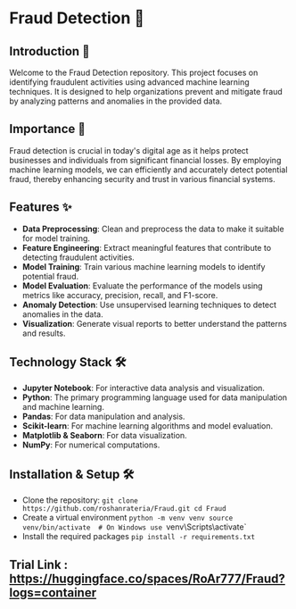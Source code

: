 # Fraud Detection 🚨

## Introduction 📘
Welcome to the Fraud Detection repository. This project focuses on identifying fraudulent activities using advanced machine learning techniques. It is designed to help organizations prevent and mitigate fraud by analyzing patterns and anomalies in the provided data.

## Importance 🌟
Fraud detection is crucial in today's digital age as it helps protect businesses and individuals from significant financial losses. By employing machine learning models, we can efficiently and accurately detect potential fraud, thereby enhancing security and trust in various financial systems.

## Features ✨
- **Data Preprocessing**: Clean and preprocess the data to make it suitable for model training.
- **Feature Engineering**: Extract meaningful features that contribute to detecting fraudulent activities.
- **Model Training**: Train various machine learning models to identify potential fraud.
- **Model Evaluation**: Evaluate the performance of the models using metrics like accuracy, precision, recall, and F1-score.
- **Anomaly Detection**: Use unsupervised learning techniques to detect anomalies in the data.
- **Visualization**: Generate visual reports to better understand the patterns and results.

## Technology Stack 🛠️
- **Jupyter Notebook**: For interactive data analysis and visualization.
- **Python**: The primary programming language used for data manipulation and machine learning.
- **Pandas**: For data manipulation and analysis.
- **Scikit-learn**: For machine learning algorithms and model evaluation.
- **Matplotlib & Seaborn**: For data visualization.
- **NumPy**: For numerical computations.

## Installation & Setup 🛠️
- Clone the repository:
   `git clone https://github.com/roshanrateria/Fraud.git
   cd Fraud`
- Create a virtual environment
  `python -m venv venv
source venv/bin/activate  # On Windows use `venv\Scripts\activate`
- Install the required packages
  `pip install -r requirements.txt`
  

## Trial Link : https://huggingface.co/spaces/RoAr777/Fraud?logs=container
